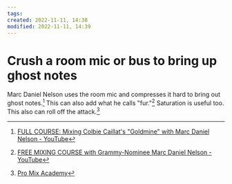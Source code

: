 ```yaml
---
tags: 
created: 2022-11-11, 14:38
modified: 2022-11-11, 14:39
---
```


# Crush a room mic or bus to bring up ghost notes
Marc Daniel Nelson uses the room mic and compresses it hard to bring out ghost notes.[^1] This can also add what he calls "fur."[^2] Saturation is useful too. This also can roll off the attack.[^3]

[^1]: [FULL COURSE: Mixing Colbie Caillat's "Goldmine" with Marc Daniel Nelson - YouTube](https://www.youtube.com/watch?v=UxvbTyFB7yI)
[^2]: [FREE MIXING COURSE with Grammy-Nominee Marc Daniel Nelson - YouTube](https://www.youtube.com/watch?v=ZMAv5yPe_Fo)
[^3]: [Pro Mix Academy](https://dashboard.promixacademy.com/products/mixing-modern-rock-with-marc-daniel-nelson/categories/2150239211/posts/2157461914)